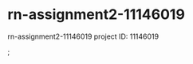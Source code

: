 # rn-assignment2-11146019
rn-assignment2-11146019 project
ID: 11146019






















































































































;
